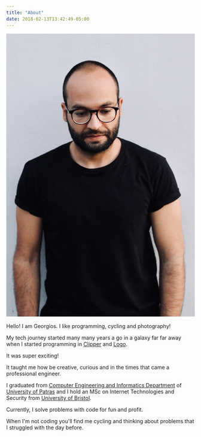 ```yaml
---
title: "About"
date: 2018-02-13T13:42:49-05:00
---
```


![Selfie](images/selfie.jpg)

Hello! I am Georgios. I like programming, cycling and photography!

My tech journey started many many years a go in a galaxy far far away when I started programming in [Clipper](https://en.wikipedia.org/wiki/Clipper_(programming_language)) and [Logo](https://en.wikipedia.org/wiki/Logo_(programming_language)).

It was super exciting! 

It taught me how be creative, curious and in the times that came a professional engineer. 

I graduated from [Computer Engineering and Informatics Department](https://www.ceid.upatras.gr/en) of [University of Patras](http://www.upatras.gr/en) and I hold an MSc on Internet Technologies and Security from [University of Bristol](http://www.bristol.ac.uk/). 

Currently, I solve problems with code for fun and profit. 

When I'm not coding you'll find me cycling and thinking about problems that I struggled with the day before.


